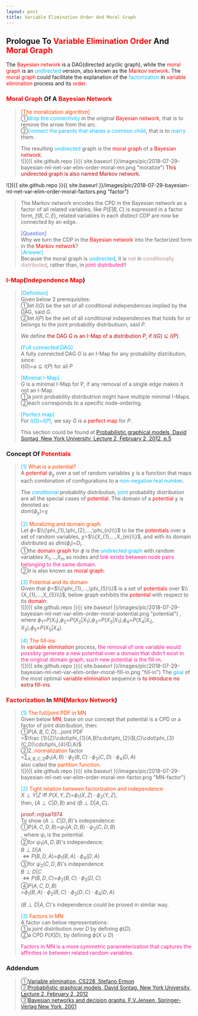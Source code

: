 ```yaml
---
layout: post
title: Variable Elimination Order And Moral Graph
---
```


## Prologue To <font color="Red">Variable Elimination Order</font> And <font color="Red">Moral Graph</font>
<p class="message">
The <font color="Red">Bayesian network</font> is a DAG(directed acyclic graph), while the <font color="Red">moral graph</font> is an <font color="DeepSkyBlue">undirected</font> version, also known as the <font color="Red">Markov network</font>.  
The <font color="Red">moral graph</font> could facilitate the explanation of the <font color="DeepSkyBlue">factorization</font> in <font color="Red">variable elimination</font> process and its <font color="Red">order</font>.  
</p>

### <font color="Red">Moral Graph</font> Of A <font color="Red">Bayesian Network</font>
><font color="OrangeRed">[The moralization algorithm]</font>  
>&#10112;<font color="DeepSkyBlue">drop the connectivity</font> in the original <font color="Red">Bayesian network</font>, that is to remove the arrow from the arc.  
>&#10113;<font color="DeepSkyBlue">connect the parents that shares a common child</font>, that is to <font color="DeepSkyBlue">marry</font> them.  
>
>The resulting <font color="DeepSkyBlue">undirected</font> graph is the <font color="Red">moral graph</font> of a <font color="Red">Bayesian network</font>.  
![]({{ site.github.repo }}{{ site.baseurl }}/images/pic/2018-07-29-bayesian-ml-net-var-elim-order-moral-mn.png "moralize")
><font color="#C20000">This undirected graph is also named Markov network.</font>  
>
![]({{ site.github.repo }}{{ site.baseurl }}/images/pic/2018-07-29-bayesian-ml-net-var-elim-order-moral-factors.png "factor")
>The Markov network encodes the CPD in the Bayesian network as a factor of all related variables, like $P(E\vert B,C)$ is expressed in a factor form, $f(B,C,E)$, related variables in each distinct CDP are now be connected by an edge.  
>
><font color="RoyalBlue">[Question]</font>  
>Why we turn the CDP in the <font color="Red">Bayesian network</font> into the factorized form in the <font color="Red">Markov network</font>?  
><font color="DeepSkyBlue">[Answer]</font>  
>Because the moral graph is <font color="DeepSkyBlue">undirected</font>, it is <font color="RosyBrown">not</font> in <font color="RosyBrown">conditionally distributed</font>, rather than, in <font color="DeepPink">joint distributed</font>!!  

### <font color="Red">I-Map</font>(<font color="Red">Independence Map</font>)
><font color="DeepSkyBlue">[Definition]</font>  
>Given below 2 prerequisites:  
>&#10112;let $I(G)$ be the set of all conditional independences implied by the DAG, said $G$.  
>&#10113;let $I(P)$ be the set of all conditional independences that holds for or belongs to the joint probability distributiuon, said $P$.  
>
>We define <font color="#C20000">the DAG $G$ is an I-Map of a distribution $P$, if $I(G)\subseteq I(P)$</font>.  
>
><font color="DeepSkyBlue">[Full connected DAG]</font>  
>A fully connected DAG $G$ is an I-Map for any probability distribution, since:  
>$I(G)$=$\varnothing\subseteq I(P)$ for all $P$  
>
><font color="DeepSkyBlue">[Minimal I-Map]</font>  
>$G$ is a minimal I-Map for P, if any removal of a single edge makes it not an I-Map.  
>&#10112;a joint probability distributrion might have multiple minimal I-Maps.  
>&#10113;each corresponds to a specific node-ordering.  
>
><font color="DeepSkyBlue">[Perfect map]</font>  
>For <font color="DeepSkyBlue">$I(G)$=$I(P)$</font>, we say $G$ is a <font color="Red">perfect map</font> for $P$.  
>
>This section could be found at [Probabilistic graphical models, David Sontag, New York University, Lecture 2, February 2, 2012, p.5](http://people.csail.mit.edu/dsontag/courses/pgm12/slides/lecture2.pdf)  

### Concept Of <font color="Red">Potentials</font>
><font color="DeepSkyBlue">[1]</font>
><font color="OrangeRed">What is a potential?</font>  
>A <font color="Red">potential</font> $\phi_{\chi}$ over a set of random variables $\chi$ is a function that maps each combination of configurations to a <font color="DeepSkyBlue">non-negative real number</font>.  
>
>The <font color="DeepSkyBlue">conditional</font> probability distribution, <font color="DeepSkyBlue">joint</font> probability distribution are all the special cases of <font color="Red">potential</font>.  The domain of a <font color="Red">potential</font> $\chi$ is denoted as:  
>$dom(\phi_{\chi})$=$\chi$  
>
><font color="DeepSkyBlue">[2]</font>
><font color="OrangeRed">Moralizing and domain graph</font>  
>Let $\phi$=$\\{\phi_{1},\phi_{2},...,\phi_{n}\\}$ to be the <font color="Red">potentials</font> over a set of random variables, $\chi$=$\\{X_{1},...,X_{m}\\}$, and with its domain distributed as $dim(\phi_{i})$=$D_{i}$.  
>&#10112;the <font color="Red">domain graph</font> for $\phi$ is the <font color="DeepSkyBlue">undirected graph</font> with random variables $X_{1}$,...,$X_{m}$ as nodes and <font color="DeepPink">link exists between node pairs belonging to the same domain</font>.  
>&#10113;it is also known as <font color="Red">moral graph</font>.  
>
><font color="DeepSkyBlue">[3]</font>
><font color="OrangeRed">Potential and its domain </font>  
>Given that $\phi$=$\\{\phi_{1},...,\phi_{5}\\}$ is a set of <font color="Red">potentials</font> over $\\{X_{1},...,X_{5}\\}$, below graph exhibits the <font color="Red">potential</font> with respect to its <font color="Red">domain</font>:  
![]({{ site.github.repo }}{{ site.baseurl }}/images/pic/2018-07-29-bayesian-ml-net-var-elim-order-moral-potential.png "potential")
>, where $\phi_{1}$=$P(X_{1})$,$\phi_{2}$=$P(X_{2}\vert X_{1})$,$\phi_{3}$=$P(X_{3}\vert X_{1})$,$\phi_{4}$=$P(X_{4}\vert X_{2},X_{3})$,$\phi_{5}$=$P(X_{5}\vert X_{4})$.  
>
><font color="DeepSkyBlue">[4]</font>
><font color="OrangeRed">The fill-ins</font>  
>In <font color="Red">variable elimination</font> process, <font color="DeepPink">the removal of one variable would possibly generate a new potential over a domain that didn't exist in the original domain graph, such new potential is the fill-in</font>.  
![]({{ site.github.repo }}{{ site.baseurl }}/images/pic/2018-07-29-bayesian-ml-net-var-elim-order-moral-fill-in.png "fill-in")
>The <font color="DeepSkyBlue">goal</font> of the most optimal <font color="Red">variable elimination</font> sequence is <font color="#C20000">to introduce no extra fill-ins</font>.  

### <font color="Red">Factorization</font> In <font color="Red">MN</font>(<font color="Red">Markov Network</font>)
><font color="DeepSkyBlue">[1]</font>
><font color="OrangeRed">The full/joint PDF in MN</font>  
>Given below <font color="Red">MN</font>, base on our concept that potential is a CPD or a factor of joint distribution, then:  
>&#10112;$P(A,B,C,D)$...joint PDF  
=$\frac {1}{Z}\cdot\phi_{1}(A,B)\cdot\phi_{2}(B,C)\cdot\phi_{3}(C,D)\cdot\phi_{4}(D,A)$  
>&#10113;Z..<font color="OrangeRed">normalization</font> factor  
>=$\sum_{A,B,C,D}\phi_{1}(A,B)\cdot\phi_{2}(B,C)\cdot\phi_{3}(C,D)\cdot\phi_{4}(D,A)$  
>also called the <font color="OrangeRed">partition function</font>.  
![]({{ site.github.repo }}{{ site.baseurl }}/images/pic/2018-07-29-bayesian-ml-net-var-elim-order-moral-mn-factor.png "MN-factor")
>
><font color="DeepSkyBlue">[2]</font>
><font color="OrangeRed">Tight relation between factorization and independence</font>  
>$X\perp Y\vert Z$ iff $P(X,Y,Z)$=$\phi_{1}(X,Z)\cdot\phi_{2}(Y,Z)$,  
>then, $(A\perp C\vert D,B)$ and $(B\perp D\vert A,C)$.  
>
><font color="Brown">proof::mjtsai1974</font>  
>To show $(A\perp C\vert D,B)$'s independence:  
>&#10112;$P(A,C,D,B)$=$\psi_{1}(A,D,B)\cdot\psi_{2}(C,D,B)$  
>, where $\psi_{i}$ is the potential.  
>&#10113;for $\psi_{1}(A,D,B)$'s independence:  
>$B\perp D\vert A$  
>$\Leftrightarrow P(B,D,A)$=$\phi_{1}(B,A)\cdot\phi_{4}(D,A)$  
>&#10114;for $\psi_{2}(C,D,B)$'s independence:  
>$B\perp D\vert C$  
>$\Leftrightarrow P(B,D,C)$=$\phi_{2}(B,C)\cdot\phi_{3}(D,C)$  
>&#10115;$P(A,C,D,B)$  
>=$\phi_{1}(B,A)\cdot\phi_{2}(B,C)\cdot\phi_{3}(D,C)\cdot\phi_{4}(D,A)$  
>
>$(B\perp D\vert A,C)$'s independence could be proved in similar way.  
>
><font color="DeepSkyBlue">[3]</font>
><font color="OrangeRed">Factors in MN</font>  
>A factor can below representations:  
>&#10112;a joint distribution over $D$ by defining $\phi(D)$.  
>&#10113;a CPD $P(X\vert D)$, by defining $\phi(X\cup D)$  
>
><font color="DeepPink">Factors in MN is a more symmetric parameterization that captures the affinities in between related random variables.</font>  

<!--
the probability of a variable conditioned on its Markov
blanket depends only on potentials involving that node
p.31@http://people.csail.mit.edu/dsontag/courses/pgm12/slides/lecture2.pdf 

any BN conditioned on evidence can be regarded as a Markov network
p.6@https://cedar.buffalo.edu/~srihari/CSE574/Chap8/8.7-FromBNtoMN.pdf -->

### Addendum
>&#10112;[Variable elimination, CS228, Stefano Ermon ](http://kuleshov.github.io/cs228-notes/inference/ve/)  
>&#10113;[Probabilistic graphical models, David Sontag, New York University, Lecture 2, February 2, 2012](http://people.csail.mit.edu/dsontag/courses/pgm12/slides/lecture2.pdf)  
>&#10114;[Bayesian networks and decision graphs, F.V.Jensen, Springer-Verlag New York, 2001](https://pdfs.semanticscholar.org/presentation/22b4/97a5431e961792e5c46d6348e92b362d378b.pdf)  

<!-- Γ -->
<!-- \Omega -->
<!-- \cap intersection -->
<!-- \cup union -->
<!-- \frac{\Gamma(k + n)}{\Gamma(n)} \frac{1}{r^k}  -->
<!-- \mbox{\large$\vert$}\nolimits_0^\infty -->
<!-- \vert_0^\infty -->
<!-- \vert_{0.5}^{\infty} -->
<!-- &prime; ′ -->
<!-- &Prime; ″ -->
<!-- $E\lbrack X\rbrack$ -->
<!-- \overline{X_n} -->
<!-- \underset{Succss}P -->
<!-- \frac{{\overline {X_n}}-\mu}{S/\sqrt n} -->
<!-- \lim_{t\rightarrow\infty} -->
<!-- \int_{0}^{a}\lambda\cdot e^{-\lambda\cdot t}\operatorname dt -->
<!-- \Leftrightarrow -->
<!-- \prod_{v\in V} -->
<!-- \subset -->
<!-- \subseteq -->
<!-- \varnothing -->
<!-- \perp -->

<!-- Notes -->
<!-- <font color="OrangeRed">items, verb, to make it the focus, mathematic expression</font> -->
<!-- <font color="Red">KKT</font> -->
<!-- <font color="Red">SMO heuristics</font> -->
<!-- <font color="Red">F</font> distribution -->
<!-- <font color="Red">t</font> distribution -->
<!-- <font color="DeepSkyBlue">suggested item, soft item</font> -->
<!-- <font color="RoyalBlue">old alpha, quiz, example</font> -->
<!-- <font color="Green">new alpha</font> -->

<!-- <font color="#C20000">conclusion, finding</font> -->
<!-- <font color="DeepPink">positive conclusion, finding</font> -->
<!-- <font color="RosyBrown">negative conclusion, finding</font> -->

<!-- <font color="#00ADAD">policy</font> -->
<!-- <font color="#6100A8">full observable</font> -->
<!-- <font color="#FFAC12">partial observable</font> -->
<!-- <font color="#EB00EB">stochastic</font> -->
<!-- <font color="#8400E6">state transition</font> -->
<!-- <font color="#D600D6">discount factor gamma $\gamma$</font> -->
<!-- <font color="#D600D6">$V(S)$</font> -->
<!-- <font color="#9300FF">immediate reward R(S)</font> -->

<!-- ### <font color="RoyalBlue">Example</font>: Illustration By Rainy And Sunny Days In One Week -->
<!-- <font color="RoyalBlue">[Question]</font> -->
<!-- <font color="DeepSkyBlue">[Answer]</font> -->

<!-- 
[1]Given the vehicles pass through a highway toll station is $6$ per minute, what is the probability that no cars within $30$ seconds?
><font color="DeepSkyBlue">[1]</font>
><font color="OrangeRed">Given the vehicles pass through a highway toll station is $6$ per minute, what is the probability that no cars within $30$ seconds?</font>  
-->

<!--
><font color="DeepSkyBlue">[Notes]</font>
><font color="OrangeRed">Why at this moment, the Poisson and exponential probability come out with different result?</font>  
-->

<!-- https://www.medcalc.org/manual/gamma_distribution_functions.php -->
<!-- https://www.statlect.com/probability-distributions/student-t-distribution#hid5 -->
<!-- http://www.wiris.com/editor/demo/en/ -->
